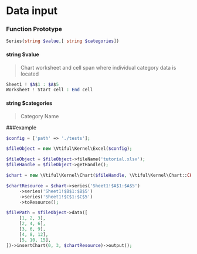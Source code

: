 # Data input

### **Function Prototype**

```php
Series(string $value,[ string $categories])
```

#### **string $value**

> Chart worksheet and cell span where individual category data is located

```php
Sheet1 ! $A$1 : $A$5
Worksheet ! Start cell : End cell
```

#### **string $categories**

> Category Name

###example

```php
$config = ['path' => './tests'];

$fileObject = new \Vtiful\Kernel\Excel($config);

$fileObject = $fileObject->fileName('tutorial.xlsx');
$fileHandle = $fileObject->getHandle();

$chart = new \Vtiful\Kernel\Chart($fileHandle, \Vtiful\Kernel\Chart::CHART_COLUMN);

$chartResource = $chart->series('Sheet1!$A$1:$A$5')
     ->series('Sheet1!$B$1:$B$5')
     ->series('Sheet1!$C$1:$C$5')
     ->toResource();

$filePath = $fileObject->data([
     [1, 2, 3],
     [2, 4, 6],
     [3, 6, 9],
     [4, 8, 12],
     [5, 10, 15],
])->insertChart(0, 3, $chartResource)->output();
```
